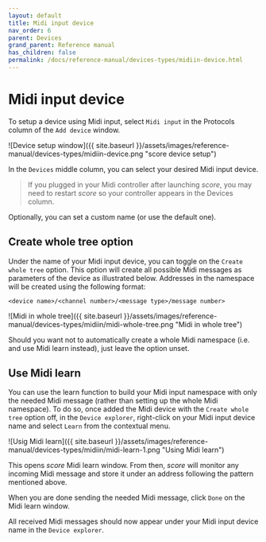 ```yaml
---
layout: default
title: Midi input device
nav_order: 6
parent: Devices
grand_parent: Reference manual
has_children: false
permalink: /docs/reference-manual/devices-types/midiin-device.html
---
```


# Midi input device

To setup a device using Midi input, select `Midi input` in the Protocols column of the `Add device` window.

![Device setup window]({{ site.baseurl }}/assets/images/reference-manual/devices-types/midiin-device.png "score device setup")

In the `Devices` middle column, you can select your desired Midi input device.

> If you plugged in your Midi controller after launching *score*, you may need to restart *score* so your controller appears in the Devices column.

Optionally, you can set a custom name (or use the default one).

## Create whole tree option

Under the name of your Midi input device, you can toggle on the `Create whole tree` option. This option will create all possible Midi messages as parameters of the device as illustrated below. Addresses in the namespace will be created using the following format:

	<device name>/<channel number>/<message type>/message number>

![Midi in whole tree]({{ site.baseurl }}/assets/images/reference-manual/devices-types/midiin/midi-whole-tree.png "Midi in whole tree")

Should you want not to automatically create a whole Midi namespace (i.e. and use Midi learn instead), just leave the option unset.

## Use Midi learn

You can use the learn function to build your Midi input namespace with only the needed Midi message (rather than setting up the whole Midi namespace). To do so, once added the Midi device with the `Create whole tree` option off, in the `Device explorer`, right-click on your Midi input device name and select `Learn` from the contextual menu.

![Usig Midi learn]({{ site.baseurl }}/assets/images/reference-manual/devices-types/midiin/midi-learn-1.png "Using Midi learn")

This opens *score*  Midi learn window. From then, *score* will monitor any incoming Midi message and store it under an address following the pattern mentioned above.

When you are done sending the needed Midi message, click `Done` on the Midi learn window.

All received Midi messages should now appear under your Midi input device name in the `Device explorer`.